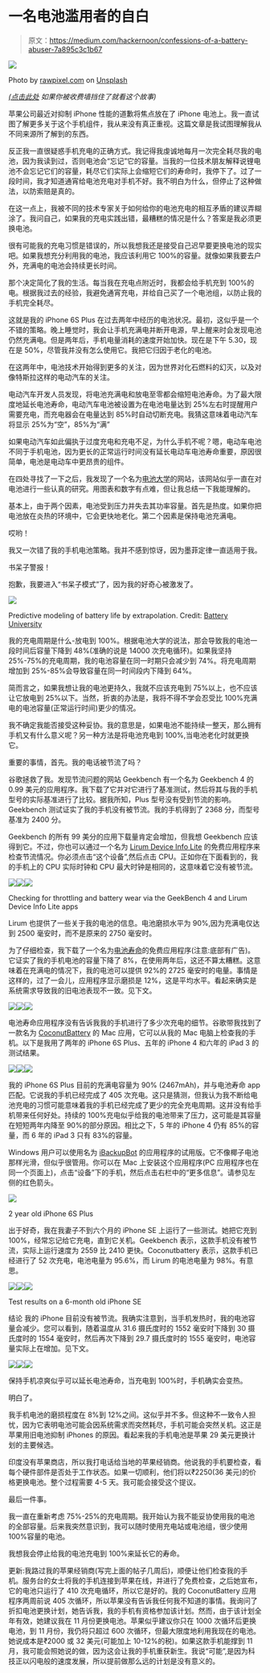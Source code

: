 # 一名电池滥用者的自白

> 原文：<https://medium.com/hackernoon/confessions-of-a-battery-abuser-7a895c3c1b67>

![](img/e0ed98570a0e54a29d24fba668c29afe.png)

Photo by [rawpixel.com](https://unsplash.com/photos/yqIY6phL3lk?utm_source=unsplash&utm_medium=referral&utm_content=creditCopyText) on [Unsplash](https://unsplash.com/?utm_source=unsplash&utm_medium=referral&utm_content=creditCopyText)

[*(点击此处*](/hackernoon/confessions-of-a-battery-abuser-7a895c3c1b67?source=friends_link&sk=671541a0b24c2b8b05072e0aa9b1cbed) *如果你被收费墙挡住了就看这个故事)*

苹果公司最近对抑制 iPhone 性能的道歉将焦点放在了 iPhone 电池上。我一直试图了解更多关于这个手机组件，我从来没有真正重视。这篇文章是我试图理解我从不同来源所了解到的东西。

反正我一直很疑惑手机充电的正确方式。我记得我虔诚地每月一次完全耗尽我的电池，因为我读到过，否则电池会“忘记”它的容量。当我的一位技术朋友解释说锂电池不会忘记它们的容量，耗尽它们实际上会缩短它们的寿命时，我停下了。过了一段时间，我才知道通宵给电池充电对手机不好。我不明白为什么，但停止了这种做法，以防索赔是真的。

在这一点上，我被不同的技术专家关于如何给你的电池充电的相互矛盾的建议弄糊涂了。我问自己，如果我的充电实践出错，最糟糕的情况是什么？答案是我必须更换电池。

很有可能我的充电习惯是错误的，所以我想我还是接受自己迟早要更换电池的现实吧。如果我想充分利用我的电池，我应该利用它 100%的容量。就像如果我要去户外，充满电的电池会持续更长时间。

那个决定简化了我的生活。每当我在充电点附近时，我都会给手机充到 100%的电。根据我过去的经验，我避免通宵充电，并给自己买了一个电池组，以防止我的手机完全耗尽。

这就是我的 iPhone 6S Plus 在过去两年中经历的电池状况。最初，这似乎是一个不错的策略。晚上睡觉时，我会让手机充满电并断开电源，早上醒来时会发现电池仍然充满电。但是两年后，手机电量消耗的速度开始加快。现在是下午 5.30，现在是 50%，尽管我并没有怎么使用它。我把它归因于老化的电池。

在这两年中，电池技术开始得到更多的关注，因为世界对化石燃料的幻灭，以及对像特斯拉这样的电动汽车的关注。

电动汽车开发人员发现，将电池充满电和放电至零都会缩短电池寿命。为了最大限度地延长电池寿命，电动汽车电池被设置为在电池电量达到 25%左右时提醒用户需要充电，而充电器会在电量达到 85%时自动切断充电。我猜这意味着电动汽车将显示 25%为“空”，85%为“满”

如果电动汽车如此偏执于过度充电和充电不足，为什么手机不呢？嗯，电动车电池不同于手机电池，因为更长的正常运行时间没有延长电动车电池寿命重要，原因很简单，电池是电动车中更昂贵的组件。

在四处寻找了一下之后，我发现了一个名为[电池大学](http://batteryuniversity.com/learn/article/how_to_prolong_lithium_based_batteries)的网站，该网站似乎一直在对电池进行一些认真的研究。用图表和数字有点难，但让我总结一下我能理解的。

基本上，由于两个因素，电池受到压力并失去其功率容量。首先是热度。如果你把电池放在炎热的环境中，它会更快地老化。第二个因素是保持电池充满电。

哎哟！

我又一次错了我的手机电池策略。我并不感到惊讶，因为墨菲定律一直适用于我。

书呆子警报！

抱歉，我要进入“书呆子模式”了，因为我的好奇心被激发了。

![](img/d1adb5329e3382d554aadf44e0ee263c.png)

Predictive modeling of battery life by extrapolation. Credit: [Battery University](http://batteryuniversity.com/learn/article/how_to_prolong_lithium_based_batteries)

我的充电周期是什么-放电到 100%。根据电池大学的说法，那会导致我的电池一段时间后容量下降到 48%(准确的说是 14000 次充电循环)。如果我坚持 25%-75%的充电周期，我的电池容量在同一时期只会减少到 74%。将充电周期增加到 25%-85%会导致容量在同一时间段内下降到 64%。

简而言之，如果我想让我的电池更持久，我就不应该充电到 75%以上，也不应该让它放电到 25%以下。当然，折衷的办法是，我将不得不学会忍受比 100%充满电的电池容量(正常运行时间)更少的情况。

我不确定我能否接受这种妥协。我的意思是，如果电池不能持续一整天，那么拥有手机又有什么意义呢？另一种方法是将电池充电到 100%,当电池老化时就更换它。

重要的事情，首先。我的电话被节流了吗？

谷歌拯救了我。发现节流问题的网站 Geekbench 有一个名为 Geekbench 4 的 0.99 美元的应用程序。我下载了它并对它进行了基准测试，然后将其与我的手机型号的实际基准进行了比较。据我所知，Plus 型号没有受到节流的影响。Geekbench 测试证实了我的手机没有被节流。我的手机得到了 2368 分，而型号基准为 2400 分。

Geekbench 的所有 99 美分的应用下载量肯定会增加，但我想 Geekbench 应该得到它。不过，你也可以通过一个名为 [Lirum Device Info Lite](https://itunes.apple.com/us/app/lirum-device-info-lite/id591660734?mt=8) 的免费应用程序来检查节流情况。你必须点击“这个设备”,然后点击 CPU。正如你在下面看到的，我的手机上的 CPU 实际时钟和 CPU 最大时钟是相同的，这意味着它没有被节流。

![](img/3626db3ed2f3835132cb252d65771bfc.png)![](img/51292335c730a6a03becb4402f2b55ab.png)![](img/b4d4d666831311f55f612eab056b8c7a.png)

Checking for throttling and battery wear via the GeekBench 4 and Lirum Device Info Lite apps

Lirum 也提供了一些关于我的电池的信息。电池磨损水平为 90%,因为充满电仅达到 2500 毫安时，而不是原来的 2750 毫安时。

为了仔细检查，我下载了一个名为[电池寿命](https://itunes.apple.com/us/app/battery-life-check-devices-runtimes/id1080930585?mt=8)的免费应用程序(注意:底部有广告)。它证实了我的手机电池的容量下降了 8%，在使用两年后，这还不算太糟糕。这意味着在充满电的情况下，我的电池可以提供 92%的 2725 毫安时的电量。事情是这样的，过了一会儿，应用程序显示磨损是 12%，这是平均水平。看起来确实是系统需求导致我的旧电池表现不一致。见下文。

![](img/fe7a607e9b6068c82de628d1fb74d729.png)![](img/1f9a5ae4f09c7fc21c51bb34c3ed1f5e.png)![](img/3264491a9aed37caef74c066c872b64f.png)

电池寿命应用程序没有告诉我我的手机进行了多少次充电的细节。谷歌带我找到了一款名为 [CoconutBattery](http://www.coconut-flavour.com/coconutbattery/) 的 Mac 应用，它可以从我的 Mac 电脑上检查我的手机。以下是我用了两年的 iPhone 6S Plus、五年的 iPhone 4 和六年的 iPad 3 的测试结果。

![](img/5e65973c65fb5fa3d5a40aacdc0e7e0e.png)![](img/4ce3041ab663f51b63741991079c58ae.png)![](img/8294f1d562f3ef222d1baddeca931892.png)

我的 iPhone 6S Plus 目前的充满电容量为 90% (2467mAh)，并与电池寿命 app 匹配。它说我的手机已经完成了 405 次充电。这只是猜测，但我认为我不断给电池充电的习惯可能意味着我的手机已经完成了更少的完全充电周期。这并没有给手机带来任何好处。持续的 100%充电似乎给我的电池带来了压力，这可能是其容量在短短两年内降至 90%的部分原因。相比之下，5 年的 iPhone 4 仍有 85%的容量，而 6 年的 iPad 3 只有 83%的容量。

Windows 用户可以使用名为 [iBackupBot](http://www.icopybot.com/download.htm) 的应用程序的试用版。它不像椰子电池那样光滑，但似乎很管用。你可以在 Mac 上安装这个应用程序(PC 应用程序也在同一个页面上)，点击“设备”下的手机，然后点击右栏中的“更多信息”。请参见左侧的红色箭头。

![](img/c7ef8dd66c16c9316ff356781bfc3411.png)

2 year old iPhone 6S Plus

出于好奇，我在我妻子不到六个月的 iPhone SE 上运行了一些测试。她把它充到 100%，经常忘记给它充电，直到它关机。Geekbench 表示，这款手机没有被节流，实际上运行速度为 2559 比 2410 更快。Coconutbattery 表示，这款手机已经进行了 52 次充电，电池电量为 95.6%，而 Lirum 的电池电量为 98%。有意思。

![](img/6763f6a89b001a89faface41f542c34d.png)![](img/ce4587831df535a7fb2acf310724cc3a.png)![](img/872651b01fe53c7bdb86e795fc92df19.png)

Test results on a 6-month old iPhone SE

结论
我的 iPhone 目前没有被节流。我确实注意到，当手机发热时，我的电池容量会减少。您可以看到，随着温度从 31.6 摄氏度时的 1552 毫安时下降到 30 摄氏度时的 1554 毫安时，然后再次下降到 29.7 摄氏度时的 1555 毫安时，电池容量实际上在增加。见下文。

![](img/ce4587831df535a7fb2acf310724cc3a.png)![](img/b890f7c58756d0a45d81c1f1b59c396d.png)![](img/baf5a4d5c20898bf5b4bc70fdd18ea58.png)

保持手机凉爽似乎可以延长电池寿命，当充电到 100%时，手机确实会变热。

明白了。

我手机电池的磨损程度在 8%到 12%之间。这似乎并不多。但这种不一致令人担忧，因为它表明电池可能会因系统需求而突然耗尽，手机可能会突然关机。这正是苹果用旧电池抑制 iPhones 的原因。看起来我的手机电池是苹果 29 美元更换计划的主要候选。

印度没有苹果商店，所以我打电话给当地的苹果经销商。他说我的手机要检查，看每个硬件部件是否处于工作状态。如果一切顺利，他们将以₹2250(36 美元)的价格更换电池。整个过程需要 4-5 天。我可能会接受这个提议。

最后一件事。

我一直在重新考虑 75%-25%的充电周期。我开始认为我不能妥协使用我的电池的全部容量。后来我突然意识到，我可以随时使用充电站或电池组，很少使用 100%容量的电池。

我想我会停止给我的电池充电到 100%来延长它的寿命。

更新:我路过我的苹果经销商(写完上面的帖子几周后)，顺便让他们检查我的手机。服务台的女士将我的手机连接到苹果在线，并进行了免费检查，之后她宣布，它的电池只运行了 410 次充电循环，所以它是好的。我的 CoconutBattery 应用程序两周前说 405 次循环，所以苹果没有告诉我任何我不知道的事情。我询问了折扣电池更换计划，她告诉我，我的手机有资格参加该计划。然而，由于该计划全年有效，她建议我在 11 月份更换电池。苹果似乎建议你只在 1000 次循环后更换电池，到 11 月份，我仍将只超过 600 次循环，但最大限度地利用我现在的电池。她说成本是₹2000 或 32 美元(可能加上 10-12%的税)。如果这款手机能撑到 11 月，我可能会照她说的做，因为这会让我的手机重获新生。我说“可能”,是因为科技正以闪电般的速度发展，所以提前做那么远的计划是没有意义的。